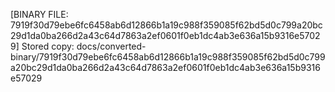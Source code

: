 [BINARY FILE: 7919f30d79ebe6fc6458ab6d12866b1a19c988f359085f62bd5d0c799a20bc29d1da0ba266d2a43c64d7863a2ef0601f0eb1dc4ab3e636a15b9316e57029]
Stored copy: docs/converted-binary/7919f30d79ebe6fc6458ab6d12866b1a19c988f359085f62bd5d0c799a20bc29d1da0ba266d2a43c64d7863a2ef0601f0eb1dc4ab3e636a15b9316e57029
